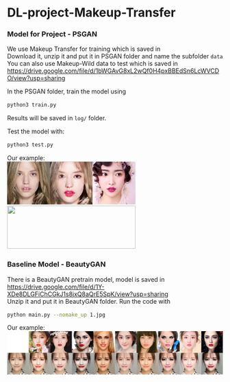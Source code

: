 # DL-project-Makeup-Transfer
### Model for Project - PSGAN
We use Makeup Transfer for training which is saved in  
Download it, unzip it and put it in PSGAN folder and name the subfolder `data`  
You can also use Makeup-Wild data to test which is saved in https://drive.google.com/file/d/1bWGAvG8xL2wQf0H4pxBBEdSn6LcWVCDO/view?usp=sharing  

In the PSGAN folder, train the model using  
```bash
python3 train.py 
```
Results will be saved in `log/` folder.  

Test the model with:  
```bash
python3 test.py 
```
Our example:  
<img src="psgan1.png" width="300" height="100" align="bottom" />
<img src="psgan2.png" width="300" height="100" align="bottom" />

### Baseline Model - BeautyGAN
There is a BeautyGAN pretrain model, model is saved in https://drive.google.com/file/d/1Y-XDe8DLGFiChCGkJ1s8jxQ8aQrE5SpK/view?usp=sharing  
Unzip it and put it in BeautyGAN folder. Run the code with 
```bash
python main.py --nomake_up 1.jpg
```
Our example:  
![](beautygan.jpg)
